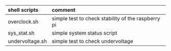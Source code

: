 | shell scripts   | comment                                            |
| :-------------- | :------------------------------------------------- |
| overclock.sh    | simple test to check stability of the raspberry pi |
| sys_stat.sh     | simple system status script                        |
| undervoltage.sh | simple test to check undervoltage                  |
